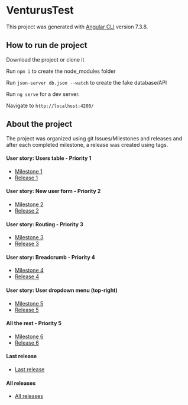 # VenturusTest

This project was generated with [Angular CLI](https://github.com/angular/angular-cli) version 7.3.8.

## How to run de project

Download the project or clone it 

Run `npm i` to create the node_modules folder

Run `json-server db.json --watch` to create the fake database/API

Run `ng serve` for a dev server. 

Navigate to `http://localhost:4200/`


## About the project

The project was organized using git Issues/Milestones and releases and after each completed milestone, a release was created using tags.

#### User story: Users table - Priority 1
* [Milestone 1](https://github.com/joaomantovani/venturus-front-end-developer-test-2019/milestone/1)
* [Release 1](https://github.com/joaomantovani/venturus-front-end-developer-test-2019/releases/tag/1_user_story)

#### User story: New user form - Priority 2
* [Milestone 2](https://github.com/joaomantovani/venturus-front-end-developer-test-2019/milestone/2)
* [Release 2](https://github.com/joaomantovani/venturus-front-end-developer-test-2019/releases/tag/2_user_form)

#### User story: Routing - Priority 3
* [Milestone 3](https://github.com/joaomantovani/venturus-front-end-developer-test-2019/milestone/3)
* [Release 3](https://github.com/joaomantovani/venturus-front-end-developer-test-2019/releases/tag/3_routing)

#### User story: Breadcrumb - Priority 4
* [Milestone 4](https://github.com/joaomantovani/venturus-front-end-developer-test-2019/milestone/4)
* [Release 4](https://github.com/joaomantovani/venturus-front-end-developer-test-2019/releases/tag/4_breadcrumb)

#### User story: User dropdown menu (top-right)
* [Milestone 5](https://github.com/joaomantovani/venturus-front-end-developer-test-2019/milestone/5)
* [Release 5](https://github.com/joaomantovani/venturus-front-end-developer-test-2019/releases/tag/5_user_dropdown_menu)

#### All the rest - Priority 5
* [Milestone 6](https://github.com/joaomantovani/venturus-front-end-developer-test-2019/milestone/6)
* [Release 6](https://github.com/joaomantovani/venturus-front-end-developer-test-2019/releases/tag/6_all_the_rest)

#### Last release
* [Last release](https://github.com/joaomantovani/venturus-front-end-developer-test-2019/releases/tag/test_finish)

#### All releases
* [All releases](https://github.com/joaomantovani/venturus-front-end-developer-test-2019/releases)
